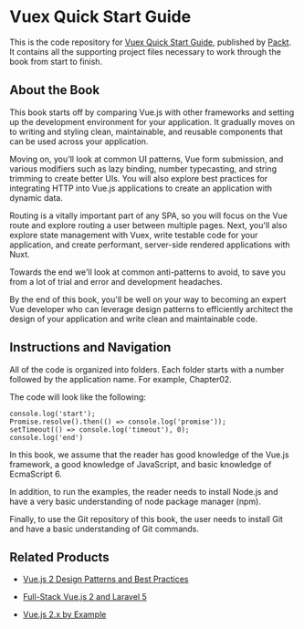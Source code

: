 # Vuex Quick Start Guide
This is the code repository for [Vuex Quick Start Guide](https://www.packtpub.com/web-development/vuex-quick-start-guide?utm_source=github&utm_medium=repository&utm_campaign=9781788999939), published by [Packt](https://www.packtpub.com/?utm_source=github). It contains all the supporting project files necessary to work through the book from start to finish.
## About the Book
This book starts off by comparing Vue.js with other frameworks and setting up the development environment for your application. It gradually moves on to writing and styling clean, maintainable, and reusable components that can be used across your application.

Moving on, you'll look at common UI patterns, Vue form submission, and various modifiers such as lazy binding, number typecasting, and string trimming to create better UIs. You will also explore best practices for integrating HTTP into Vue.js applications to create an application with dynamic data.

Routing is a vitally important part of any SPA, so you will focus on the Vue route and explore routing a user between multiple pages. Next, you'll also explore state management with Vuex, write testable code for your application, and create performant, server-side rendered applications with Nuxt.

Towards the end we'll look at common anti-patterns to avoid, to save you from a lot of trial and error and development headaches.

By the end of this book, you'll be well on your way to becoming an expert Vue developer who can leverage design patterns to efficiently architect the design of your application and write clean and maintainable code.


## Instructions and Navigation
All of the code is organized into folders. Each folder starts with a number followed by the application name. For example, Chapter02.



The code will look like the following:
```
console.log('start');
Promise.resolve().then(() => console.log('promise'));
setTimeout(() => console.log('timeout'), 0);
console.log('end')
```

In this book, we assume that the reader has good knowledge of the Vue.js framework, a good knowledge of JavaScript, and basic knowledge of EcmaScript 6.

In addition, to run the examples, the reader needs to install Node.js and have a very basic understanding of node package manager (npm).

Finally, to use the Git repository of this book, the user needs to install Git and have a basic understanding of Git commands.

## Related Products
* [Vue.js 2 Design Patterns and Best Practices](https://www.packtpub.com/web-development/vuejs-design-patterns-and-best-practices?utm_source=github&utm_medium=repository&utm_campaign=9781788839792)

* [Full-Stack Vue.js 2 and Laravel 5](https://www.packtpub.com/application-development/full-stack-vuejs-2-and-laravel-5?utm_source=github&utm_medium=repository&utm_campaign=9781788299589)

* [Vue.js 2.x by Example](https://www.packtpub.com/application-development/vuejs-2x-example?utm_source=github&utm_medium=repository&utm_campaign=9781788293464)

